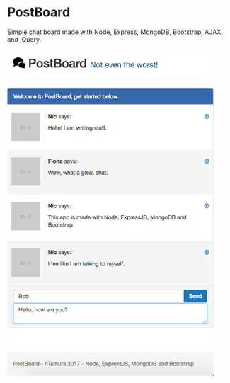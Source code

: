 # PostBoard

Simple chat board made with Node, Express, MongoDB, Bootstrap, AJAX, and jQuery.


![sample](https://raw.githubusercontent.com/nTamura/postboard-node/master/public/img/screen.png)
